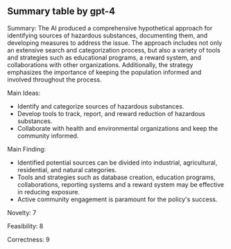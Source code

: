 ## Summary table by gpt-4
Summary: 
The AI produced a comprehensive hypothetical approach for identifying sources of hazardous substances, documenting them, and developing measures to address the issue. The approach includes not only an extensive search and categorization process, but also a variety of tools and strategies such as educational programs, a reward system, and collaborations with other organizations. Additionally, the strategy emphasizes the importance of keeping the population informed and involved throughout the process.

Main Ideas: 
- Identify and categorize sources of hazardous substances.
- Develop tools to track, report, and reward reduction of hazardous substances.
- Collaborate with health and environmental organizations and keep the community informed.

Main Finding: 
- Identified potential sources can be divided into industrial, agricultural, residential, and natural categories.
- Tools and strategies such as database creation, education programs, collaborations, reporting systems and a reward system may be effective in reducing exposure.
- Active community engagement is paramount for the policy's success.

Novelty: 7

Feasibility: 8

Correctness: 9

